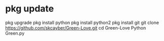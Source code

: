 # pkg update 
pkg upgrade 
pkg install python 
pkg install python2 
pkg install git 
git clone https://github.com/skcayber/Green-Love.git
cd Green-Love
Python Green.py
